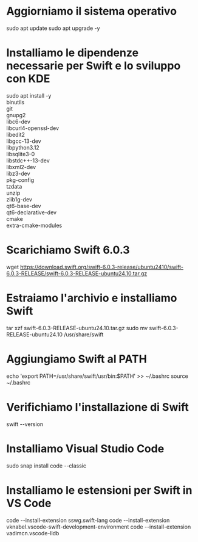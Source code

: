 # Aggiorniamo il sistema operativo
sudo apt update
sudo apt upgrade -y

# Installiamo le dipendenze necessarie per Swift e lo sviluppo con KDE
sudo apt install -y \
  binutils \
  git \
  gnupg2 \
  libc6-dev \
  libcurl4-openssl-dev \
  libedit2 \
  libgcc-13-dev \
  libpython3.12 \
  libsqlite3-0 \
  libstdc++-13-dev \
  libxml2-dev \
  libz3-dev \
  pkg-config \
  tzdata \
  unzip \
  zlib1g-dev \
  qt6-base-dev \
  qt6-declarative-dev \
  cmake \
  extra-cmake-modules

# Scarichiamo Swift 6.0.3
wget https://download.swift.org/swift-6.0.3-release/ubuntu2410/swift-6.0.3-RELEASE/swift-6.0.3-RELEASE-ubuntu24.10.tar.gz

# Estraiamo l'archivio e installiamo Swift
tar xzf swift-6.0.3-RELEASE-ubuntu24.10.tar.gz
sudo mv swift-6.0.3-RELEASE-ubuntu24.10 /usr/share/swift

# Aggiungiamo Swift al PATH
echo 'export PATH=/usr/share/swift/usr/bin:$PATH' >> ~/.bashrc
source ~/.bashrc

# Verifichiamo l'installazione di Swift
swift --version

# Installiamo Visual Studio Code
sudo snap install code --classic

# Installiamo le estensioni per Swift in VS Code
code --install-extension sswg.swift-lang
code --install-extension vknabel.vscode-swift-development-environment
code --install-extension vadimcn.vscode-lldb
